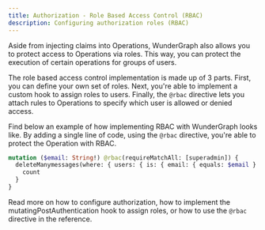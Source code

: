 ```yaml
---
title: Authorization - Role Based Access Control (RBAC)
description: Configuring authorization roles (RBAC)
---
```


Aside from injecting claims into Operations,
WunderGraph also allows you to protect access to Operations via roles.
This way, you can protect the execution of certain operations for groups of users.

The role based access control implementation is made up of 3 parts.
First, you can define your own set of roles.
Next, you're able to implement a custom hook to assign roles to users.
Finally, the `@rbac` directive lets you attach rules to Operations to specify which user is allowed or denied access.

Find below an example of how implementing RBAC with WunderGraph looks like.
By adding a single line of code, using the `@rbac` directive,
you're able to protect the Operation with RBAC.

```graphql
mutation ($email: String!) @rbac(requireMatchAll: [superadmin]) {
  deleteManymessages(where: { users: { is: { email: { equals: $email } } } }) {
    count
  }
}
```

Read more on how to configure authorization,
how to implement the mutatingPostAuthentication hook to assign roles,
or how to use the `@rbac` directive in the reference.
